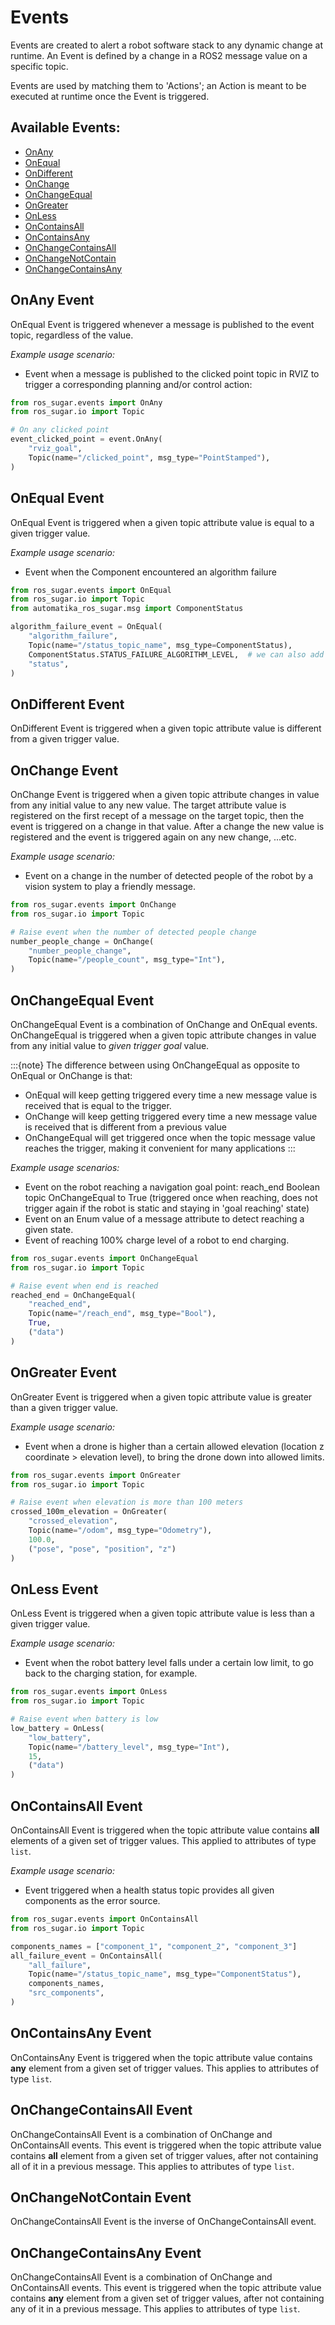 # Events

Events are created to alert a robot software stack to any dynamic change at runtime. An Event is defined by a change in a ROS2 message value on a specific topic.

Events are used by matching them to 'Actions'; an Action is meant to be executed at runtime once the Event is triggered.

## Available Events:
- [OnAny](#onany-event)
- [OnEqual](#onequal-event)
- [OnDifferent](#ondifferent-event)
- [OnChange](#onchange-event)
- [OnChangeEqual](#onchangeequal-event)
- [OnGreater](#ongreater-event)
- [OnLess](#onless-event)
- [OnContainsAll](#oncontainsall-event)
- [OnContainsAny](#oncontainsany-event)
- [OnChangeContainsAll](#onchangecontainsall-event)
- [OnChangeNotContain](#onchangenotcontain-event)
- [OnChangeContainsAny](#onchangecontainsany-event)

## OnAny Event

OnEqual Event is triggered whenever a message is published to the event topic, regardless of the value.

*Example usage scenario:*
- Event when a message is published to the clicked point topic in RVIZ to trigger a corresponding planning and/or control action:

```python
from ros_sugar.events import OnAny
from ros_sugar.io import Topic

# On any clicked point
event_clicked_point = event.OnAny(
    "rviz_goal",
    Topic(name="/clicked_point", msg_type="PointStamped"),
)
```

## OnEqual Event

OnEqual Event is triggered when a given topic attribute value is equal to a given trigger value.

*Example usage scenario:*
- Event when the Component encountered an algorithm failure

```python
from ros_sugar.events import OnEqual
from ros_sugar.io import Topic
from automatika_ros_sugar.msg import ComponentStatus

algorithm_failure_event = OnEqual(
    "algorithm_failure",
    Topic(name="/status_topic_name", msg_type=ComponentStatus),
    ComponentStatus.STATUS_FAILURE_ALGORITHM_LEVEL,  # we can also add `1` here without importing the msg
    "status",
)
```

## OnDifferent Event
OnDifferent Event is triggered when a given topic attribute value is different from a given trigger value.


## OnChange Event
OnChange Event is triggered when a given topic attribute changes in value from any initial value to any new value. The target attribute value is registered on the first recept of a message on the target topic, then the event is triggered on a change in that value. After a change the new value is registered and the event is triggered again on any new change, ...etc.

*Example usage scenario:*
- Event on a change in the number of detected people of the robot by a vision system to play a friendly message.

```python
from ros_sugar.events import OnChange
from ros_sugar.io import Topic

# Raise event when the number of detected people change
number_people_change = OnChange(
    "number_people_change",
    Topic(name="/people_count", msg_type="Int"),
)
```

## OnChangeEqual Event
OnChangeEqual Event is a combination of OnChange and OnEqual events. OnChangeEqual is triggered when a given topic attribute changes in value from any initial value to *given trigger goal* value.

:::{note} The difference between using OnChangeEqual as opposite to OnEqual or OnChange is that:
- OnEqual will keep getting triggered every time a new message value is received that is equal to the trigger.
- OnChange will keep getting triggered every time a new message value is received that is different from a previous value
- OnChangeEqual will get triggered once when the topic message value reaches the trigger, making it convenient for many applications
:::

*Example usage scenarios:*
- Event on the robot reaching a navigation goal point: reach_end Boolean topic OnChangeEqual to True (triggered once when reaching, does not trigger again if the robot is static and staying in 'goal reaching' state)
- Event on an Enum value of a message attribute to detect reaching a given state.
- Event of reaching 100% charge level of a robot to end charging.


```python
from ros_sugar.events import OnChangeEqual
from ros_sugar.io import Topic

# Raise event when end is reached
reached_end = OnChangeEqual(
    "reached_end",
    Topic(name="/reach_end", msg_type="Bool"),
    True,
    ("data")
)
```

## OnGreater Event

OnGreater Event is triggered when a given topic attribute value is greater than a given trigger value.

*Example usage scenario:*
- Event when a drone is higher than a certain allowed elevation (location z coordinate > elevation level), to bring the drone down into allowed limits.

```python
from ros_sugar.events import OnGreater
from ros_sugar.io import Topic

# Raise event when elevation is more than 100 meters
crossed_100m_elevation = OnGreater(
    "crossed_elevation",
    Topic(name="/odom", msg_type="Odometry"),
    100.0,
    ("pose", "pose", "position", "z")
)
```

## OnLess Event

OnLess Event is triggered when a given topic attribute value is less than a given trigger value.

*Example usage scenario:*
- Event when the robot battery level falls under a certain low limit, to go back to the charging station, for example.

```python
from ros_sugar.events import OnLess
from ros_sugar.io import Topic

# Raise event when battery is low
low_battery = OnLess(
    "low_battery",
    Topic(name="/battery_level", msg_type="Int"),
    15,
    ("data")
)
```

## OnContainsAll Event

OnContainsAll Event is triggered when the topic attribute value contains **all** elements of a given set of trigger values. This applied to attributes of type `list`.

*Example usage scenario:*
- Event triggered when a health status topic provides all given components as the error source.

```python
from ros_sugar.events import OnContainsAll
from ros_sugar.io import Topic

components_names = ["component_1", "component_2", "component_3"]
all_failure_event = OnContainsAll(
    "all_failure",
    Topic(name="/status_topic_name", msg_type="ComponentStatus"),
    components_names,
    "src_components",
)
```

## OnContainsAny Event

OnContainsAny Event is triggered when the topic attribute value contains **any** element from a given set of trigger values. This applies to attributes of type `list`.

## OnChangeContainsAll Event
OnChangeContainsAll Event is a combination of OnChange and OnContainsAll events. This event is triggered when the topic attribute value contains **all** element from a given set of trigger values, after not containing all of it in a previous message. This applies to attributes of type `list`.

## OnChangeNotContain Event
OnChangeContainsAll Event is the inverse of OnChangeContainsAll event.

## OnChangeContainsAny Event
OnChangeContainsAll Event is a combination of OnChange and OnContainsAll events. This event is triggered when the topic attribute value contains **any** element from a given set of trigger values, after not containing any of it in a previous message. This applies to attributes of type `list`.
